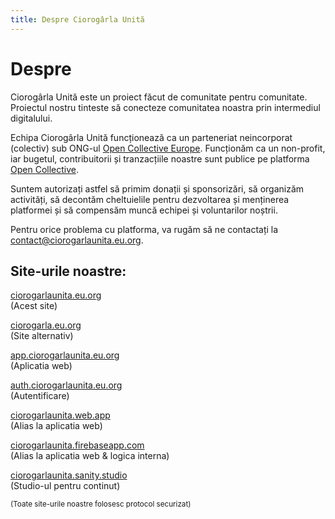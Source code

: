 ```yaml
---
title: Despre Ciorogârla Unită
---
```


# Despre

Ciorogârla Unită este un proiect făcut de comunitate
pentru comunitate. Proiectul nostru tinteste să conecteze
comunitatea noastra prin intermediul digitalului.

Echipa Ciorogârla Unită funcționează ca
un parteneriat neincorporat (colectiv) sub ONG-ul
[Open Collective Europe](https://oceurope.org). Funcționăm
ca un non-profit, iar bugetul, contribuitorii și tranzacțiile
noastre sunt publice pe platforma [Open Collective](https://opencollective.com/ciorogarlaunita).

Suntem autorizați astfel să primim donații și sponsorizări,
să organizăm activități, să decontăm
cheltuielile pentru dezvoltarea și menținerea platformei și
să compensăm muncă echipei și voluntarilor noștrii.

Pentru orice problema cu platforma, va rugăm să ne contactați
la [contact@ciorogarlaunita.eu.org](mailto:contact@ciorogarlaunita.eu.org).

## Site-urile noastre:

[ciorogarlaunita.eu.org](https://ciorogarlaunita.eu.org)\
(Acest site)

[ciorogarla.eu.org](https://ciorogarla.eu.org)\
(Site alternativ)

[app.ciorogarlaunita.eu.org](https://app.ciorogarlaunita.eu.org)\
(Aplicatia web)

[auth.ciorogarlaunita.eu.org](https://auth.ciorogarlaunita.eu.org)\
(Autentificare)

[ciorogarlaunita.web.app](https://ciorogarlaunita.web.app)\
(Alias la aplicatia web)

[ciorogarlaunita.firebaseapp.com](https://ciorogarlaunita.firebaseapp.com)\
(Alias la aplicatia web & logica interna)

[ciorogarlaunita.sanity.studio](https://ciorogarlaunita.sanity.studio)\
(Studio-ul pentru continut)

<sub>(Toate site-urile noastre folosesc protocol securizat)</sub>
